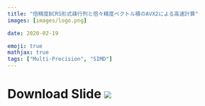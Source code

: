 ```yaml
---
title: "倍精度BCRS形式疎行列と倍々精度ベクトル積のAVX2による高速計算"
images: [images/logo.png]

date: 2020-02-19

emoji: true
mathjax: true
tags: ["Multi-Precision", "SIMD"]
---
```


# Download Slide [![](https://storage.googleapis.com/numa_blog/etc/icon_pdf.png)][1] 

[1]: https://storage.googleapis.com/numa_blog/publications/MPcomp4.pdf

